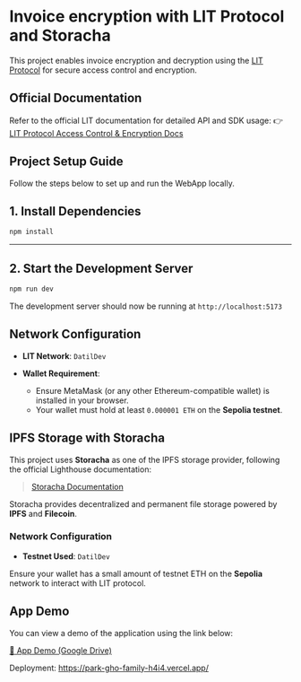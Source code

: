 # Invoice encryption with LIT Protocol and Storacha

This project enables invoice encryption and decryption using the [LIT Protocol](https://developer.litprotocol.com/sdk/access-control/encryption) for secure access control and encryption.

## Official Documentation

Refer to the official LIT documentation for detailed API and SDK usage:
👉 [LIT Protocol Access Control & Encryption Docs](https://developer.litprotocol.com/sdk/access-control/encryption)

## Project Setup Guide


Follow the steps below to set up and run the WebApp locally.

## 1. Install Dependencies

```bash
npm install
```

---

## 2. Start the Development Server

```bash
npm run dev
```

The development server should now be running at `http://localhost:5173` 


## Network Configuration

* **LIT Network**: `DatilDev`
* **Wallet Requirement**:

  * Ensure MetaMask (or any other Ethereum-compatible wallet) is installed in your browser.
  * Your wallet must hold at least `0.000001 ETH` on the **Sepolia testnet**.

## IPFS Storage with Storacha

This project uses **Storacha** as one of the  IPFS storage provider, following the official Lighthouse documentation:

> [Storacha Documentation](https://docs.storacha.network/)

Storacha provides decentralized and permanent file storage powered by **IPFS** and **Filecoin**.


### Network Configuration

* **Testnet Used**: `DatilDev`

Ensure your wallet has a small amount of testnet ETH on the **Sepolia** network to interact with LIT protocol.



## App Demo

You can view a demo of the application using the link below:

[🔗 App Demo (Google Drive)](https://drive.google.com/file/d/1FWt80I9yE-rem9lLigOMzcVIXQC5qSWx/view?usp=sharing)

Deployment: https://park-gho-family-h4i4.vercel.app/



